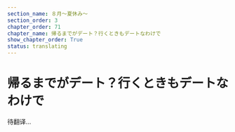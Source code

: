 ```yaml
---
section_name: ８月～夏休み～
section_order: 3
chapter_order: 71
chapter_name: 帰るまでがデート？行くときもデートなわけで
show_chapter_order: True
status: translating
---
```


# 帰るまでがデート？行くときもデートなわけで
待翻译...
